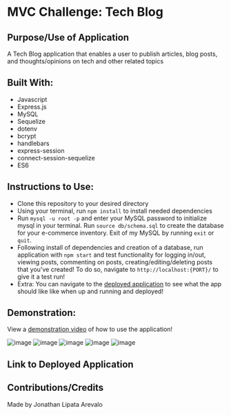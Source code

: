 # MVC Challenge: Tech Blog

## Purpose/Use of Application
A Tech Blog application that enables a user to publish articles, blog posts, and thoughts/opinions on tech and other related topics

## Built With:
* Javascript
* Express.js
* MySQL
* Sequelize
* dotenv
* bcrypt
* handlebars
* express-session
* connect-session-sequelize
* ES6

## Instructions to Use:
* Clone this repository to your desired directory
* Using your terminal, run `npm install` to install needed dependencies
* Run `mysql -u root -p` and enter your MySQL password to initialize mysql in your terminal. Run `source db/schema.sql` to create the database for your e-commerce inventory. Exit of my MySQL by running `exit` or `quit`.
* Following install of dependencies and creation of a database, run application with `npm start` and test functionality for logging in/out, viewing posts, commenting on posts, creating/editing/deleting posts that you've created! To do so, navigate to `http://localhost:{PORT}/` to give it a test run!
* Extra: You can navigate to the [deployed application](#link-to-deployed-application) to see what the app should like like when up and running and deployed!

## Demonstration:

View a [demonstration video]() of how to use the application!

![image](https://user-images.githubusercontent.com/109185830/198893530-b57210b7-b143-4472-a368-0e560d9bf4d2.png)
![image](https://user-images.githubusercontent.com/109185830/198893542-47148821-f4e9-4b4e-bc1a-0c66090109fa.png)
![image](https://user-images.githubusercontent.com/109185830/198893556-ae850b67-7895-4b5b-9242-dc76031d8858.png)
![image](https://user-images.githubusercontent.com/109185830/198893566-51ba2af6-f408-4873-85bd-dd29eecde956.png)
![image](https://user-images.githubusercontent.com/109185830/198893572-f7a1f0e8-2181-4e6a-88a1-d2803ed5c4fb.png)


## Link to Deployed Application

## Contributions/Credits
Made by Jonathan Lipata Arevalo